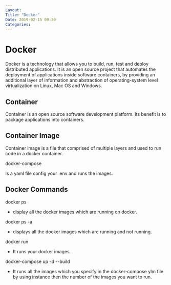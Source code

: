 ```yaml
---
Layout: 
Title: "Docker"
Date: 2019-02-15 09:30
Categories:
---
```


# Docker

Docker is a technology that allows you to build, run, test and deploy distributed applications. It is an open source
project that automates the deployment of applications inside software containers, by providing an additional layer of information and abstraction of operating-system level
virtualization on Linux, Mac OS and Windows.

## Container

Container is an open source software development platform. Its benefit is to package applications into containers.

## Container Image 

Container image is a file that comprised of multiple layers and used to run code in a docker container.

docker-compose

Is a yaml file config your .env and runs the images.

## Docker Commands

docker ps

* display all the docker images which are running on docker.

docker ps -a

* displays all the docker images which are running and not running.


docker run <image file> 

* It runs your docker images.

docker-compose up -d --build

* It runs all the images which you specify in the docker-compose ylm file by using instance then the number of the images you want to run.
